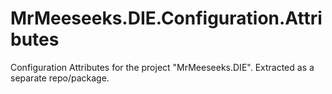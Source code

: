 # MrMeeseeks.DIE.Configuration.Attributes
Configuration Attributes for the project "MrMeeseeks.DIE". Extracted as a separate repo/package.
